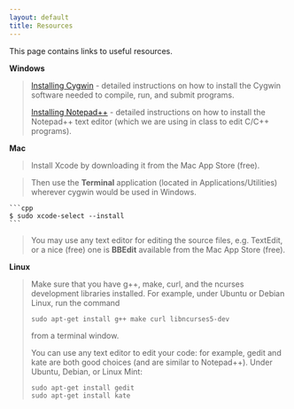 ```yaml
---
layout: default
title: Resources
---
```


This page contains links to useful resources.

**Windows**

> [Installing Cygwin](installCygwin.html) - detailed instructions on how to install the Cygwin software needed to compile, run, and submit programs.
>
> [Installing Notepad++](installNotepadpp.html) - detailed instructions on how to install the Notepad++ text editor (which we are using in class to edit C/C++ programs).

**Mac**

> Install Xcode by downloading it from the Mac App Store (free). 

> Then use the **Terminal** application (located in Applications/Utilities) wherever cygwin would be used in Windows. 

	```cpp
	$ sudo xcode-select --install
	``` 

> You may use any text editor for editing the source files, e.g. TextEdit, or a nice (free) one is **BBEdit** available from the Mac App Store (free).

**Linux**

> Make sure that you have g++, make, curl, and the ncurses development libraries installed. For example, under Ubuntu or Debian Linux, run the command
>
>     sudo apt-get install g++ make curl libncurses5-dev
>
> from a terminal window.
>
> You can use any text editor to edit your code: for example, gedit and kate are both good choices (and are similar to Notepad++). Under Ubuntu, Debian, or Linux Mint:
>
>     sudo apt-get install gedit
>     sudo apt-get install kate

